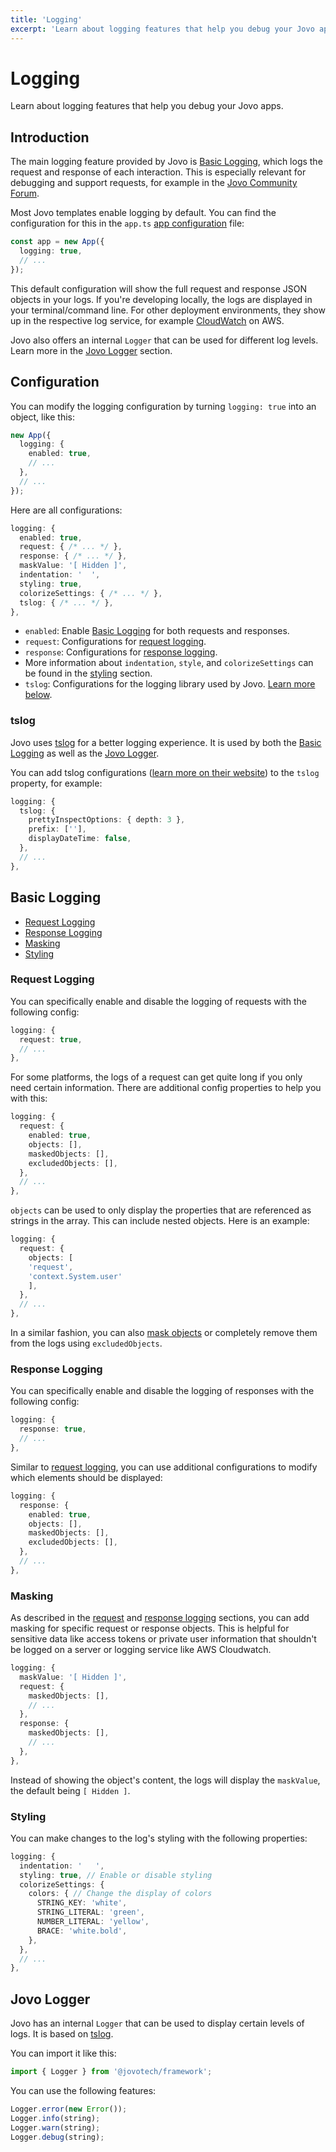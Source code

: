 ```yaml
---
title: 'Logging'
excerpt: 'Learn about logging features that help you debug your Jovo apps.'
---
```


# Logging

Learn about logging features that help you debug your Jovo apps.

## Introduction

The main logging feature provided by Jovo is [Basic Logging](#basic-logging), which logs the request and response of each interaction. This is especially relevant for debugging and support requests, for example in the [Jovo Community Forum](https://community.jovo.tech/).

Most Jovo templates enable logging by default. You can find the configuration for this in the `app.ts` [app configuration](./app-config.md) file:

```typescript
const app = new App({
  logging: true,
  // ...
});
```

This default configuration will show the full request and response JSON objects in your logs. If you're developing locally, the logs are displayed in your terminal/command line. For other deployment environments, they show up in the respective log service, for example [CloudWatch](https://docs.aws.amazon.com/AmazonCloudWatch/latest/logs/WhatIsCloudWatchLogs.html) on AWS.

Jovo also offers an internal `Logger` that can be used for different log levels. Learn more in the [Jovo Logger](#jovo-logger) section.

## Configuration

You can modify the logging configuration by turning `logging: true` into an object, like this:

```typescript
new App({
  logging: {
    enabled: true,
    // ...
  },
  // ...
});
```

Here are all configurations:

```typescript
logging: {
  enabled: true,
  request: { /* ... */ },
  response: { /* ... */ },
  maskValue: '[ Hidden ]',
  indentation: '  ',
  styling: true,
  colorizeSettings: { /* ... */ },
  tslog: { /* ... */ },
},
```

- `enabled`: Enable [Basic Logging](#basic-logging) for both requests and responses.
- `request`: Configurations for [request logging](#request-logging).
- `response`: Configurations for [response logging](#response-logging).
- More information about `indentation`, `style`, and `colorizeSettings` can be found in the [styling](#styling) section.
- `tslog`: Configurations for the logging library used by Jovo. [Learn more below](#tslog).

### tslog

Jovo uses [tslog](https://tslog.js.org/) for a better logging experience. It is used by both the [Basic Logging](#basic-logging) as well as the [Jovo Logger](#jovo-logger).

You can add tslog configurations ([learn more on their website](https://tslog.js.org/#/?id=settings)) to the `tslog` property, for example:

```typescript
logging: {
  tslog: {
    prettyInspectOptions: { depth: 3 },
    prefix: [''],
    displayDateTime: false,
  },
  // ...
},
```

## Basic Logging

- [Request Logging](#request-logging)
- [Response Logging](#response-logging)
- [Masking](#masking)
- [Styling](#styling)

### Request Logging

You can specifically enable and disable the logging of requests with the following config:

```typescript
logging: {
  request: true,
  // ...
},
```

For some platforms, the logs of a request can get quite long if you only need certain information. There are additional config properties to help you with this:

```typescript
logging: {
  request: {
    enabled: true,
    objects: [],
    maskedObjects: [],
    excludedObjects: [],
  },
  // ...
},
```

`objects` can be used to only display the properties that are referenced as strings in the array. This can include nested objects. Here is an example:

```typescript
logging: {
  request: {
    objects: [
    'request',
    'context.System.user'
    ],
  },
  // ...
},
```

In a similar fashion, you can also [mask objects](#masking) or completely remove them from the logs using `excludedObjects`.

### Response Logging

You can specifically enable and disable the logging of responses with the following config:

```typescript
logging: {
  response: true,
  // ...
},
```

Similar to [request logging](#request-logging), you can use additional configurations to modify which elements should be displayed:

```typescript
logging: {
  response: {
    enabled: true,
    objects: [],
    maskedObjects: [],
    excludedObjects: [],
  },
  // ...
},
```

### Masking

As described in the [request](#request-logging) and [response logging](#response-logging) sections, you can add masking for specific request or response objects. This is helpful for sensitive data like access tokens or private user information that shouldn't be logged on a server or logging service like AWS Cloudwatch.

```typescript
logging: {
  maskValue: '[ Hidden ]',
  request: {
    maskedObjects: [],
    // ...
  },
  response: {
    maskedObjects: [],
    // ...
  },
},
```

Instead of showing the object's content, the logs will display the `maskValue`, the default being `[ Hidden ]`.

### Styling

You can make changes to the log's styling with the following properties:

```typescript
logging: {
  indentation: '   ',
  styling: true, // Enable or disable styling
  colorizeSettings: {
    colors: { // Change the display of colors
      STRING_KEY: 'white',
      STRING_LITERAL: 'green',
      NUMBER_LITERAL: 'yellow',
      BRACE: 'white.bold',
    },
  },
  // ...
},
```

## Jovo Logger

Jovo has an internal `Logger` that can be used to display certain levels of logs. It is based on [tslog](https://tslog.js.org).

You can import it like this:

```typescript
import { Logger } from '@jovotech/framework';
```

You can use the following features:

```typescript
Logger.error(new Error());
Logger.info(string);
Logger.warn(string);
Logger.debug(string);
```
